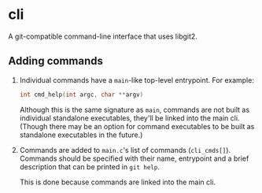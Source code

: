 # cli

A git-compatible command-line interface that uses libgit2.

## Adding commands

1. Individual commands have a `main`-like top-level entrypoint.  For example:

   ```c
   int cmd_help(int argc, char **argv)
   ```

   Although this is the same signature as `main`, commands are not built as
   individual standalone executables, they'll be linked into the main cli.
   (Though there may be an option for command executables to be built as
   standalone executables in the future.)

2. Commands are added to `main.c`'s list of commands (`cli_cmds[]`).
   Commands should be specified with their name, entrypoint and a brief
   description that can be printed in `git help`.

   This is done because commands are linked into the main cli.

